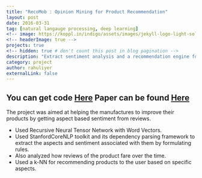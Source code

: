```yaml
---
title: "RecoMob : Opinion Mining for Product Recommendation"
layout: post
date: 2016-03-31
tag: [natural langauge processing, deep learning]
<!-- image: https://koppl.in/indigo/assets/images/jekyll-logo-light-solid.png -->
<!-- headerImage: true -->
projects: true
<!-- hidden: true # don't count this post in blog pagination -->
description: "Extract sentiment analysis and a recommendation engine for mobile reviews"
category: project
author: rahuliyer
externalLink: false
---
```


<!-- ![Screenshot](https://raw.githubusercontent.com/sergiokopplin/indigo/gh-pages/assets/screen-shot.png) -->

<!-- Example of project - Indigo Minimalist Jekyll Template - [Demo](http://sergiokopplin.github.io/indigo/). This is a simple and minimalist template for Jekyll for those who likes to eat noodles. -->
You can get code [Here](https://github.com/rahul-iyer/OpinionMiningForProductEnhancement)
Paper can be found [Here](http://ieeexplore.ieee.org/document/8117687/)
---

The project was aimed at helping the manufactures to improve their products by getting aspect based sentiment from reviews.
- Used Recursive Neural Tensor Network with Word Vectors.
- Used StanfordCoreNLP toolkit and its dependency parsing framework to extract the aspects and sentiment associated with them by formulating rules.
- Also analyzed how reviews of the product fare over the time.
- Used a k-NN for recommending products to the user based on specific aspects.

